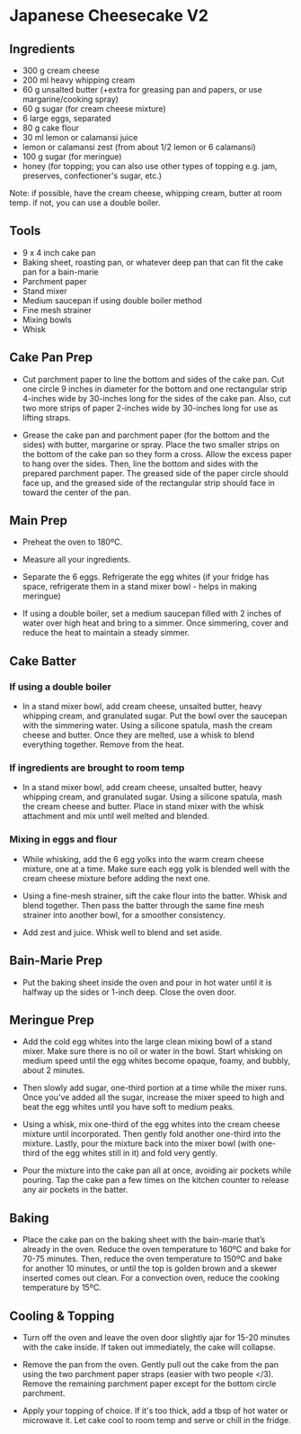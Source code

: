 # Japanese Cheesecake V2

## Ingredients
- 300 g cream cheese
- 200 ml heavy whipping cream
- 60 g unsalted butter (+extra for greasing pan and papers, or use margarine/cooking spray)
- 60 g sugar (for cream cheese mixture)
- 6 large eggs, separated
- 80 g cake flour
- 30 ml lemon or calamansi juice
- lemon or calamansi zest (from about 1/2 lemon or 6 calamansi)
- 100 g sugar (for meringue)
- honey (for topping; you can also use other types of topping e.g. jam, preserves, confectioner's sugar, etc.)

Note: if possible, have the cream cheese, whipping cream, butter at room temp. if not, you can use a double boiler. 

## Tools
- 9 x 4 inch cake pan
- Baking sheet, roasting pan, or whatever deep pan that can fit the cake pan for a bain-marie
- Parchment paper
- Stand mixer 
- Medium saucepan if using double boiler method
- Fine mesh strainer
- Mixing bowls
- Whisk

## Cake Pan Prep
- Cut parchment paper to line the bottom and sides of the cake pan. Cut one circle 9 inches in diameter for the bottom and one rectangular strip 4-inches wide by 30-inches long for the sides of the cake pan. Also, cut two more  strips of paper 2-inches wide by 30-inches long for use as lifting straps.

- Grease the cake pan and parchment paper (for the bottom and the sides) with butter, margarine or spray. Place the two smaller strips on the bottom of the cake pan so they form a cross. Allow the excess paper to hang over the sides. Then, line the bottom and sides with the prepared parchment paper. The greased side of the paper circle should face up, and the greased side of the rectangular strip should face in toward the center of the pan.

## Main Prep
- Preheat the oven to 180ºC.

- Measure all your ingredients.

- Separate the 6 eggs. Refrigerate the egg whites (if your fridge has space, refrigerate them in a stand mixer bowl - helps in making meringue)

- If using a double boiler, set a medium saucepan filled with 2 inches of water over high heat and bring to a simmer. Once simmering, cover and reduce the heat to maintain a steady simmer.

## Cake Batter 

### If using a double boiler
- In a stand mixer bowl, add cream cheese, unsalted butter, heavy whipping cream, and granulated sugar. Put the bowl over the saucepan with the simmering water. Using a silicone spatula, mash the cream cheese and butter. Once they are melted, use a whisk to blend everything together. Remove from the heat.

### If ingredients are brought to room temp
- In a stand mixer bowl, add cream cheese, unsalted butter, heavy whipping cream, and granulated sugar. Using a silicone spatula, mash the cream cheese and butter. Place in stand mixer with the whisk attachment and mix until well melted and blended.

### Mixing in eggs and flour
- While whisking, add the 6 egg yolks into the warm cream cheese mixture, one at a time. Make sure each egg yolk is blended well with the cream cheese mixture before adding the next one.

- Using a fine-mesh strainer, sift the cake flour into the batter. Whisk and blend together. Then pass the batter through the same fine mesh strainer into another bowl, for a smoother consistency.

- Add zest and juice. Whisk well to blend and set aside.

## Bain-Marie Prep
- Put the baking sheet inside the oven and pour in hot water until it is halfway up the sides or 1-inch deep. Close the oven door.

## Meringue Prep
- Add the cold egg whites into the large clean mixing bowl of a stand mixer. Make sure there is no oil or water in the bowl. Start whisking on medium speed until the egg whites become opaque, foamy, and bubbly, about 2 minutes. 

- Then slowly add sugar, one-third portion at a time while the mixer runs.
Once you’ve added all the sugar, increase the mixer speed to high and beat the egg whites until you have soft to medium peaks.

- Using a whisk, mix one-third of the egg whites into the cream cheese mixture until incorporated. Then gently fold another one-third into the mixture. Lastly, pour the mixture back into the mixer bowl (with one-third of the egg whites still in it) and fold very gently.

- Pour the mixture into the cake pan all at once, avoiding air pockets while pouring. Tap the cake pan a few times on the kitchen counter to release any air pockets in the batter.

## Baking
- Place the cake pan on the baking sheet with the bain-marie that’s already in the oven. Reduce the oven temperature to 160ºC and bake for 70-75 minutes. Then, reduce the oven temperature to 150ºC and bake for another 10 minutes, or until the top is golden brown and a skewer inserted comes out clean. For a convection oven, reduce the cooking temperature by 15ºC.

## Cooling & Topping
- Turn off the oven and leave the oven door slightly ajar for 15-20 minutes with the cake inside. If taken out immediately, the cake will collapse. 

- Remove the pan from the oven. Gently pull out the cake from the pan using the two parchment paper straps (easier with two people </3). Remove the remaining parchment paper except for the bottom circle parchment.

- Apply your topping of choice. If it's too thick, add a tbsp of hot water or microwave it. Let cake cool to room temp and serve or chill in the fridge.
